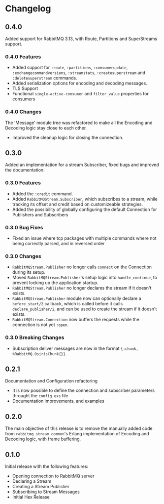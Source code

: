 # Changelog

## 0.4.0

Added support for RabbitMQ 3.13, with Route, Partitions and SuperStreams support.

### 0.4.0 Features

- Added support for `:route`, `:partitions`, `:consumerupdate`, `:exchangecommandversions`, `:streamstats`, `:createsuperstream` and `:deletesuperstream` commands.
- Added serialization options for encoding and decoding messages.
- TLS Support
- Functional `single-active-consumer` and `filter_value` properties for consumers

### 0.4.0 Changes

The 'Message' module tree was refactored to make all the Encoding and Decoding logic stay close to each other.

- Improved the cleanup logic for closing the connection.

## 0.3.0

Added an implementation for a stream Subscriber, fixed bugs and improved the documentation.

### 0.3.0 Features

- Added the `:credit` command.
- Added `RabbitMQStream.Subscriber`, which subscribes to a stream, while tracking its offset and credit based on customizeable strategies.
- Added the possibility of globally configuring the default Connection for Publishers and Subscribers

### 0.3.0 Bug Fixes

- Fixed an issue where tcp packages with multiple commands where not being correctly parsed, and in reversed order

### 0.3.0 Changes

- `RabbitMQStream.Publisher` no longer calls `connect` on the Connection during its setup.
- Moved `RabbitMQStream.Publisher`'s setup logic into `handle_continue`, to prevent locking up the application startup.
- `RabbitMQStream.Publisher` no longer declares the stream if it doesn't exists.
- `RabbitMQStream.Publisher` module now can optionally declare a `before_start/2` callback, which is called before it calls `declare_publisher/2`, and can be used to create the stream if it doesn't exists.
- `RabbitMQStream.Connection` now buffers the requests while the connection is not yet `:open`.

### 0.3.0 Breaking Changes

- Subscription deliver messages are now in the format `{:chunk, %RabbitMQ.OsirisChunk{}}`.

## 0.2.1

Documentation and Configuration refactoring

- It is now possible to define the connection and subscriber parameters throught the `config.exs` file
- Documentation improvements, and examples

## 0.2.0

The main objective of this release is to remove the manually added code from `rabbitmq_stream_common`'s Erlang implementation of Encoding and Decoding logic, with frame buffering.

## 0.1.0

Initial release with the following features:

- Opening connection to RabbitMQ server
- Declaring a Stream
- Creating a Stream Publisher
- Subscribing to Stream Messages
- Initial Hex Release
